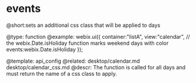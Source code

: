 events
=============


@short:sets an additional css class that will be applied to days
	

@type: function
@example:
webix.ui({
	container:"listA",
	view:"calendar",
    // the webix.Date.isHoliday function marks weekend days with color
	events:webix.Date.isHoliday
});
            

@template:	api_config
@related: 
	desktop/calendar.md
	desktop/calendar_css.md
@descr:
The function is called for all days and must return the name of a css class to apply.


